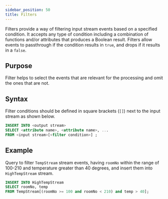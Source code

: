 ```yaml
---
sidebar_position: 50
title: Filters
---
```


Filters provide a way of filtering input stream events based on a specified condition. It accepts any type of condition including a combination of functions and/or attributes  that produces a Boolean result. Filters allow events to passthrough if the condition results in `true`, and drops if it results in a `false`.  

## Purpose

Filter helps to select the events that are relevant for the processing and omit the ones that are not.

## Syntax

Filter conditions should be defined in square brackets (`[]`) next to the input stream as shown below.

```sql
INSERT INTO <output stream>
SELECT <attribute name>, <attribute name>, ...
FROM <input stream>[<filter condition>] ;
```

## Example

Query to filter `TempStream` stream events, having `roomNo` within the range of 100-210 and temperature greater than 40 degrees,
and insert them into `HighTempStream` stream.

```sql
INSERT INTO HighTempStream
SELECT roomNo, temp
FROM TempStream[(roomNo >= 100 and roomNo < 210) and temp > 40];
```
